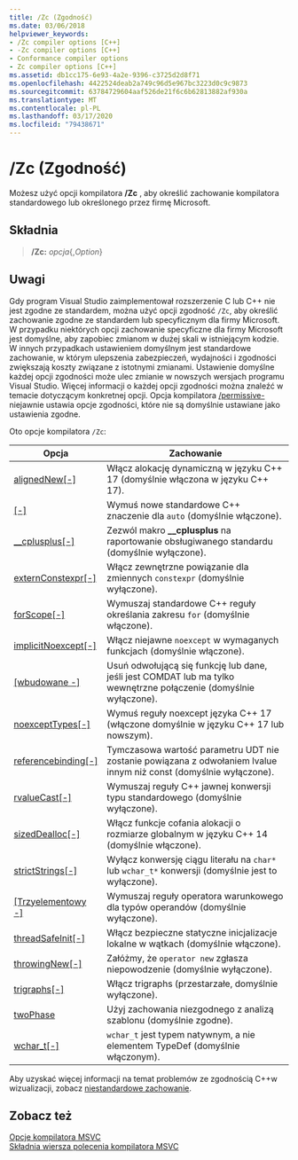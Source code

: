```yaml
---
title: /Zc (Zgodność)
ms.date: 03/06/2018
helpviewer_keywords:
- /Zc compiler options [C++]
- -Zc compiler options [C++]
- Conformance compiler options
- Zc compiler options [C++]
ms.assetid: db1cc175-6e93-4a2e-9396-c3725d2d8f71
ms.openlocfilehash: 4422524deab2a749c96d5e967bc3223d0c9c9873
ms.sourcegitcommit: 63784729604aaf526de21f6c6b62813882af930a
ms.translationtype: MT
ms.contentlocale: pl-PL
ms.lasthandoff: 03/17/2020
ms.locfileid: "79438671"
---
```

# <a name="zc-conformance"></a>/Zc (Zgodność)

Możesz użyć opcji kompilatora **/Zc** , aby określić zachowanie kompilatora standardowego lub określonego przez firmę Microsoft.

## <a name="syntax"></a>Składnia

> **/Zc:** _opcja_{,_Option_}

## <a name="remarks"></a>Uwagi

Gdy program Visual Studio zaimplementował rozszerzenie C lub C++ nie jest zgodne ze standardem, można użyć opcji zgodność `/Zc`, aby określić zachowanie zgodne ze standardem lub specyficznym dla firmy Microsoft. W przypadku niektórych opcji zachowanie specyficzne dla firmy Microsoft jest domyślne, aby zapobiec zmianom w dużej skali w istniejącym kodzie. W innych przypadkach ustawieniem domyślnym jest standardowe zachowanie, w którym ulepszenia zabezpieczeń, wydajności i zgodności zwiększają koszty związane z istotnymi zmianami. Ustawienie domyślne każdej opcji zgodności może ulec zmianie w nowszych wersjach programu Visual Studio. Więcej informacji o każdej opcji zgodności można znaleźć w temacie dotyczącym konkretnej opcji. Opcja kompilatora [/permissive-](permissive-standards-conformance.md) niejawnie ustawia opcje zgodności, które nie są domyślnie ustawiane jako ustawienia zgodne.

Oto opcje kompilatora `/Zc`:

|Opcja|Zachowanie|
|---|---|
|[alignedNew\[-\]](zc-alignednew.md)|Włącz alokację dynamiczną w języku C++ 17 (domyślnie włączona w języku C++ 17).|
|[\[-\]](zc-auto-deduce-variable-type.md)|Wymuś nowe standardowe C++ znaczenie dla `auto` (domyślnie włączone).|
|[__cplusplus\[-\]](zc-cplusplus.md)|Zezwól makro **__cplusplus** na raportowanie obsługiwanego standardu (domyślnie wyłączone).|
|[externConstexpr\[-\]](zc-externconstexpr.md)|Włącz zewnętrzne powiązanie dla zmiennych `constexpr` (domyślnie wyłączone).|
|[forScope\[-\]](zc-forscope-force-conformance-in-for-loop-scope.md)|Wymuszaj standardowe C++ reguły określania zakresu `for` (domyślnie włączone).|
|[implicitNoexcept\[-\]](zc-implicitnoexcept-implicit-exception-specifiers.md)|Włącz niejawne `noexcept` w wymaganych funkcjach (domyślnie włączone).|
|[\[wbudowane -\]](zc-inline-remove-unreferenced-comdat.md)|Usuń odwołującą się funkcję lub dane, jeśli jest COMDAT lub ma tylko wewnętrzne połączenie (domyślnie wyłączone).|
|[noexceptTypes\[-\]](zc-noexcepttypes.md)|Wymuś reguły noexcept języka C++ 17 (włączone domyślnie w języku C++ 17 lub nowszym).|
|[referencebinding\[-\]](zc-referencebinding-enforce-reference-binding-rules.md)|Tymczasowa wartość parametru UDT nie zostanie powiązana z odwołaniem lvalue innym niż const (domyślnie wyłączone).|
|[rvalueCast\[-\]](zc-rvaluecast-enforce-type-conversion-rules.md)|Wymuszaj reguły C++ jawnej konwersji typu standardowego (domyślnie wyłączone).|
|[sizedDealloc\[-\]](zc-sizeddealloc-enable-global-sized-dealloc-functions.md)|Włącz funkcje cofania alokacji o rozmiarze globalnym w języku C++ 14 (domyślnie włączone).|
|[strictStrings\[-\]](zc-strictstrings-disable-string-literal-type-conversion.md)|Wyłącz konwersję ciągu literału na `char*` lub `wchar_t*` konwersji (domyślnie jest to wyłączone).|
|[\[Trzyelementowy -\]](zc-ternary.md)|Wymuszaj reguły operatora warunkowego dla typów operandów (domyślnie wyłączone).|
|[threadSafeInit\[-\]](zc-threadsafeinit-thread-safe-local-static-initialization.md)|Włącz bezpieczne statyczne inicjalizacje lokalne w wątkach (domyślnie włączone).|
|[throwingNew\[-\]](zc-throwingnew-assume-operator-new-throws.md)|Załóżmy, że `operator new` zgłasza niepowodzenie (domyślnie wyłączone).|
|[trigraphs\[-\]](zc-trigraphs-trigraphs-substitution.md)|Włącz trigraphs (przestarzałe, domyślnie wyłączone).|
|[twoPhase](zc-twophase.md)|Użyj zachowania niezgodnego z analizą szablonu (domyślnie zgodne).|
|[wchar_t\[-\]](zc-wchar-t-wchar-t-is-native-type.md)|`wchar_t` jest typem natywnym, a nie elementem TypeDef (domyślnie włączonym).|

Aby uzyskać więcej informacji na temat problemów ze zgodnością C++w wizualizacji, zobacz [niestandardowe zachowanie](../../cpp/nonstandard-behavior.md).

## <a name="see-also"></a>Zobacz też

[Opcje kompilatora MSVC](compiler-options.md)<br/>
[Składnia wiersza polecenia kompilatora MSVC](compiler-command-line-syntax.md)
